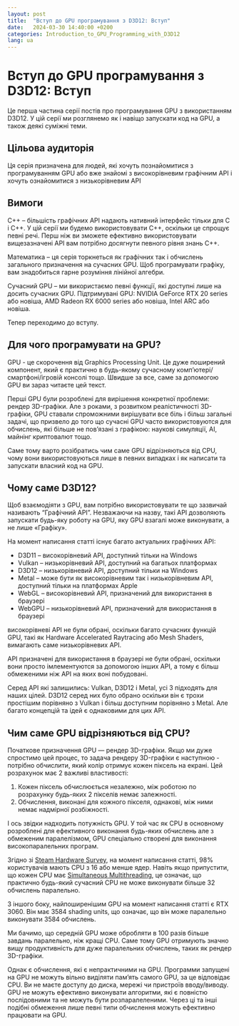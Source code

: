 ```yaml
---
layout: post
title:  "Вступ до GPU програмування з D3D12: Вступ"
date:   2024-03-30 14:40:00 +0200
categories: Introduction_to_GPU_Programming_with_D3D12
lang: ua
---
```


# Вступ до GPU програмування з D3D12: Вступ

Це перша частина серії постів про програмування GPU з використанням D3D12. У цій серії ми розглянемо як і навіщо запускати код на GPU, а також деякі суміжні теми.

## Цільова аудиторія

Ця серія призначена для людей, які хочуть познайомитися з програмуванням GPU або вже знайомі з високорівневим графічним API і хочуть ознайомитися з низькорівневим API

## Вимоги

C++ – більшість графічних API надають нативний інтерфейс тільки для C і C++. У цій серії ми будемо використовувати C++, оскільки це спрощує певні речі. Перш ніж ви зможете ефективно використовувати вищезазначені API вам потрібно досягнути певного рівня знань C++.

Математика – ця серія торкнеться як графічних так і обчислень загального призначення на сучасних GPU. Щоб програмувати графіку, вам знадобиться гарне розуміння лінійної алгебри.

Сучасний GPU – ми використаємо певні функції, які доступні лише на досить сучасних GPU. Підтримувані GPU: NVIDIA GeForce RTX 20 series або новіша, AMD Radeon RX 6000 series або новіша, Intel ARC або новіша.

Тепер переходимо до вступу.

## Для чого програмувати на GPU?

GPU - це скорочення від Graphics Processing Unit. Це дуже поширений компонент, який є практично в будь-якому сучасному комп’ютері/смартфоні/ігровій консолі тощо. Швидше за все, саме за допомогою GPU ви зараз читаєте цей текст.

Перші GPU були розроблені для вирішення конкретної проблеми: рендер 3D-графіки. Але з роками, з розвитком реалістичності 3D-графіки, GPU ставали спроможними вирішувати все біль і більш загальні задачі, що призвело до того що сучасні GPU часто використовуются для обчислень, які більше не пов’язані з графікою: наукові симуляції, AI, майнінг криптовалют тощо.

Саме тому варто розібратись чим саме GPU відрізняються від CPU, чому вони використовуються лише в певних випадках і як написати та запускати власний код на GPU.

## Чому саме D3D12?

Щоб взаємодіяти з GPU, вам потрібно використовувати те що зазвичай називають “Графічний API”. Незважаючи на назву, такі API дозволяють запускати будь-яку роботу на GPU, яку GPU взагалі може виконувати, а не лише «Графіку».

На момент написання статті існує багато актуальних графічних API:

- D3D11 – високорівневий API, доступний тільки на Windows
- Vulkan – низькорівневий API, доступний на багатьох платформах
- D3D12 – низькорівневий API, доступний тільки на Windows
- Metal – може бути як високорівневим так і низькорівневим API, доступний тільки на платформах Apple
- WebGL – високорівневий API, призначений для використання в браузері
- WebGPU – низькорівневий API, призначений для використання в браузері

високорівневі API не були обрані, оскільки багато сучасних функцій GPU, такі як Hardware Accelerated Raytracing або Mesh Shaders, вимагають саме низькорівневих API.

API призначені для використання в браузері не були обрані, оскільки вони просто імлементуются за допомогою інших API, а тому є більш обмеженими ніж API на яких воні побудовані.

Серед API які залишились: Vulkan, D3D12 і Metal, усі 3 підходять для наших цілей. D3D12 серед них було обрано оскільки він є трохи простішим порівняно з Vulkan і більш доступним порівняно з Metal. Але багато концепцій та ідей є однаковими для цих API.

## Чим саме GPU відрізняються від CPU?

Початкове призначення GPU — рендер 3D-графіки. Якщо ми дуже спростимо цей процес, то задача рендеру 3D-графіки є наступною - потрібно обчислити, який колір отримує кожен піксель на екрані. Цей розрахунок має 2 важливі властивості:

1. Кожен піксель обчислюється незалежно, між роботою по розрахунку будь-яких 2 пікселів немає залежності.
2. Обчислення, виконані для кожного пікселя, однакові, між ними немає надмірної розбіжності.

І ось звідки надходить потужність GPU. У той час як CPU в основному розроблені для ефективного виконання будь-яких обчислень але з обмеженим паралелізмом, GPU спеціально створені для виконання високопаралельних програм.

Згідно зі [Steam Hardware Survey](https://store.steampowered.com/hwsurvey/Steam-Hardware-Software-Survey-Welcome-to-Steam?platform=pc), на момент написання статті, 98% користувачів мають CPU з 16 або менше ядер. Навіть якщо припустити, що кожен CPU має [Simultaneous Multithreading](https://en.wikipedia.org/wiki/Simultaneous_multithreading), це означає, що практично будь-який сучасний CPU не може виконувати більше 32 обчислень паралельно.

З іншого боку, найпоширенішим GPU на момент написання статті є RTX 3060. Він має 3584 shading units, що означає, що він може паралельно виконувати 3584 обчислень.

Ми бачимо, що середній GPU може обробляти в 100 разів більше завдань паралельно, ніж кращі CPU. Саме тому GPU отримують значно вищу продуктивність для дуже паралельних обчислень, таких як рендер 3D-графіки.

Однак є обчислення, які є непрактичними на GPU. Программи запущені на GPU не можуть вільно виділяти пам’ять самого GPU, за це відповідає CPU. Ви не маєте доступу до диска, мережі чи пристроїв вводу/виводу. GPU не можуть ефективно виконувати алгоритми, які є повністю послідовними та не можуть бути розпаралеленими. Через ці та інші подібні обмеження лише певні типи обчислення можуть ефективно працювати на GPU.
